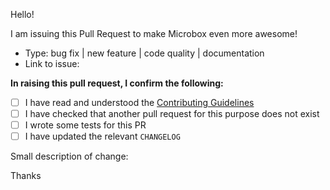 Hello!

I am issuing this Pull Request to make Microbox even more awesome!

* Type: bug fix | new feature | code quality | documentation
* Link to issue:

**In raising this pull request, I confirm the following:**

- [ ] I have read and understood the [Contributing Guidelines](https://github.com/mu-box/.github/blob/master/CONTRIBUTING.md)
- [ ] I have checked that another pull request for this purpose does not exist
- [ ] I wrote some tests for this PR
- [ ] I have updated the relevant `CHANGELOG`

Small description of change:

Thanks

